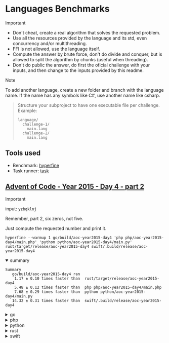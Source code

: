 # Languages Benchmarks

> [!IMPORTANT]
> - Don't cheat, create a real algorithm that solves the requested problem.
> - Use all the resources provided by the language and its std, even concurrency and/or multithreading.
> - FFI is not allowed, use the language itself.
> - Compute the answer by brute force, don't do divide and conquer, but is allowed to split the algorithm by chunks (useful when threading).
> - Don't do public the answer, do first the oficial challenge with your inputs, and then change to the inputs provided by this readme.

> [!NOTE]
> To add another language, create a new folder and branch with the language name. If the name has any symbols like C#, use another name like csharp.

> Structure your subproject to have one executable file per challenge. Example:
> ```
> language/
>   challenge-1/
>     main.lang
>   challenge-2/
>     main.lang
> ```

## Tools used

- Benchmark: [hyperfine](https://github.com/sharkdp/hyperfine)
- Task runner: [task](https://taskfile.dev/)

## [Advent of Code - Year 2015 - Day 4 - part 2](https://adventofcode.com/2015/day/4#part2)

> [!IMPORTANT]
> input: `yzbqklnj`
>
> Remember, part 2, six zeros, not five.

Just compute the requested number and print it.

```shell
hyperfine --warmup 1 go/build/aoc-year2015-day4 'php php/aoc-year2015-day4/main.php' 'python python/aoc-year2015-day4/main.py' rust/target/release/aoc-year2015-day4 swift/.build/release/aoc-year2015-day4
```

<section class="tabs">
  <details open>
    <summary>summary</summary>

    Summary
       go/build/aoc-year2015-day4 ran
        1.17 ± 0.10 times faster than  rust/target/release/aoc-year2015-day4
        5.48 ± 0.12 times faster than  php php/aoc-year2015-day4/main.php
        7.68 ± 0.29 times faster than  python python/aoc-year2015-day4/main.py
       14.32 ± 0.31 times faster than  swift/.build/release/aoc-year2015-day4
  </details>
  <details>
    <summary>go</summary>

    Benchmark 1:  go/build/aoc-year2015-day4
      Time (mean ± σ):     641.1 ms ±  13.3 ms    [User: 3277.2 ms, System: 144.6 ms]
      Range (min … max):   627.3 ms … 673.0 ms    10 runs
  </details>
  <details>
    <summary>php</summary>

    Benchmark 2:  php php/aoc-year2015-day4/main.php
      Time (mean ± σ):      3.512 s ±  0.022 s    [User: 3.461 s, System: 0.014 s]
      Range (min … max):    3.495 s …  3.570 s    10 runs
  </details>
  <details>
    <summary>python</summary>

    Benchmark 3:  python python/aoc-year2015-day4/main.py
      Time (mean ± σ):      4.922 s ±  0.156 s    [User: 33.330 s, System: 0.183 s]
      Range (min … max):    4.596 s …  5.140 s    10 runs
  </details>
  <details>
    <summary>rust</summary>

    Benchmark 4:  rust/target/release/aoc-year2015-day4
      Time (mean ± σ):     753.0 ms ±  59.0 ms    [User: 3417.4 ms, System: 367.8 ms]
      Range (min … max):   610.9 ms … 812.3 ms    10 runs
  </details>
  <details>
    <summary>swift</summary>

    Benchmark 5:  swift/.build/release/aoc-year2015-day4
      Time (mean ± σ):      9.179 s ±  0.044 s    [User: 9.105 s, System: 0.005 s]
      Range (min … max):    9.101 s …  9.237 s    10 runs
  </details>
</section>
